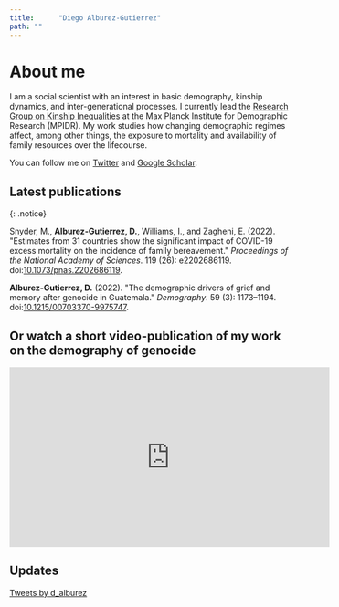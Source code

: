 ```yaml
---
title: 		"Diego Alburez-Gutierrez"
path: ""
---
```


# About me

I am a social scientist with an interest in basic demography, kinship dynamics, and inter-generational processes. 
I currently lead the [Research Group on Kinship Inequalities](https://www.demogr.mpg.de/en/research_6120/kinship_inequalities_10703) at the Max Planck Institute for Demographic Research (MPIDR). 
My work studies how changing demographic regimes affect, among other things, the exposure to mortality and availability of family resources over the lifecourse.

You can follow me on [Twitter](https://twitter.com/d_alburez) and [Google Scholar](https://scholar.google.com/citations?user=uyx520sAAAAJ&hl=en).

<!---
I am mainly motivated by the persisting demographic inequalities between the Global North and South and within particular countries. 
My PhD thesis focused on an extreme case: the [demographic consequences of genocide](https://www.demographic-research.org/volumes/vol40/23/) for an indigenous population in Guatemala. 
My later work has expanded this line of work to highlight how the experience of life events, such as the death of an offspring, vary around the world and how this will change in the future. 
You can follow me on [Twitter](https://twitter.com/d_alburez) and [Google Scholar](https://scholar.google.co.uk/citations?hl=en&user=uyx520sAAAAJ&view_op=list_works&gmla=AJsN-F5Qqb0hd3B0qivi8Hgo906iqIDsIV4_AoQ_AXo4d7tK9JWn3vD5Uh_DdsT3nJNg_fWgYuma6tRQ83kVBljTd346Abk1aRJ77fnNsqC1GPM4jlU03Pc).
-->

## 	Latest publications

{: .notice}

Snyder, M., **Alburez-Gutierrez, D.**, Williams, I., and Zagheni, E. (2022). "Estimates from 31 countries show the significant impact of COVID-19 excess mortality on the incidence of family bereavement." *Proceedings of the National Academy of Sciences*.  119 (26): e2202686119. doi:[10.1073/pnas.2202686119](https://doi.org/10.1073/pnas.2202686119).


**Alburez-Gutierrez, D.** (2022). "The demographic drivers of grief and memory after genocide in Guatemala." *Demography*. 59 (3): 1173–1194. doi:[10.1215/00703370-9975747](https://doi.org/10.1215/00703370-9975747).

<!---
Stelter, R. and Alburez-Gutierrez, D. (2022). "Representativeness is crucial for inferring demographic processes from online genealogies: Evidence from lifespan dynamics." *Proceedings of the National Academy of Sciences*. 119(10): e2120455119. doi:[10.1073/pnas.2120455119](https://doi.org/10.1073/pnas.2120455119).
-->

<!---
Castro, A. and Alburez-Gutierrez, D. (2022). "North and South: Naming practices and the hidden dimension of global disparities in knowledge production." *Proceedings of the National Academy of Sciences*. 119(10): e2120455119. doi:[10.1073/pnas.2119373119](https://doi.org/10.1073/pnas.2119373119).
-->

<!---
Alburez-Gutierrez, D. (accepted). *The demographic drivers of grief and memory after genocide in Guatemala.* Demography. Temporary DOI:[10.4054/MPIDR-WP-2021-003](https://dx.doi.org/10.4054/MPIDR-WP-2021-003).
-->

<!---
Alburez-Gutierrez, D., Kolk, M. and Zagheni E. (2021). *Women's experience of child death: A global demographic perspective.* Demography, 58(5):1715-1735 . DOI:[10.1215/00703370-9420770](https://doi.org/10.1215/00703370-9420770).
-->

## Or watch a short video-publication of my work on the demography of genocide

<iframe width="560" height="315" src="https://lt.org/embed/4825" frameborder="0" allow="accelerometer; autoplay; clipboard-write; encrypted-media; gyroscope; picture-in-picture" allowfullscreen></iframe>

<!---
<script type="application/javascript" src="https://lt.org/sites/all/modules/project/custom/video_publication/js/embed.js"></script><div class="latest-thinking-video" video-src="https://lt.org/embed/4825"></div>
-->

## Updates

<a class="twitter-timeline" data-width="600" data-height="500" data-dnt="true" href="https://twitter.com/d_alburez?ref_src=twsrc%5Etfw">Tweets by d_alburez</a> <script async src="https://platform.twitter.com/widgets.js" charset="utf-8"></script> 